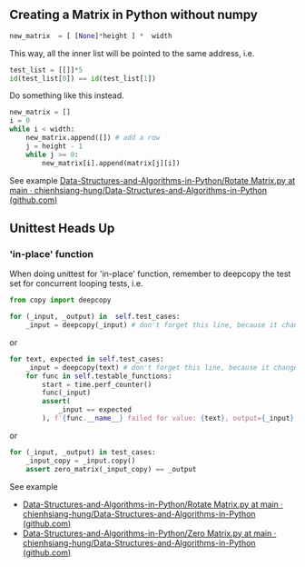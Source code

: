## Creating a Matrix in Python without numpy
```python
new_matrix  = [ [None]*height ] *  width
```
This way, all the inner list will be pointed to the same address, i.e.
```python
test_list = [[]]*5
id(test_list[0]) == id(test_list[1])
```
Do something like this instead.
```python
new_matrix = []
i = 0
while i < width:
    new_matrix.append([]) # add a row
    j = height - 1
    while j >= 0:
        new_matrix[i].append(matrix[j][i])
```
See example [Data-Structures-and-Algorithms-in-Python/Rotate Matrix.py at main · chienhsiang-hung/Data-Structures-and-Algorithms-in-Python (github.com)](https://github.com/chienhsiang-hung/Data-Structures-and-Algorithms-in-Python/blob/main/Arrays%20and%20Strings/Rotate%20Matrix.py)

## Unittest Heads Up
### 'in-place' function
When doing unittest for 'in-place' function, remember to deepcopy the test set for concurrent looping tests, i.e.
```python
from copy import deepcopy

for (_input, _output) in  self.test_cases:
    _input = deepcopy(_input) # don't forget this line, because it changes original input that make your right answer to be wrong
```
or
```python
for text, expected in self.test_cases:
    _input = deepcopy(text) # don't forget this line, because it changes original input that make your right answer to be wrong
    for func in self.testable_functions:
        start = time.perf_counter()
        func(_input)
        assert(
            _input == expected
        ), f'{func.__name__} failed for value: {text}, output={_input}, expected={expected}'
```
or
```python
for (_input, _output) in test_cases:
    _input_copy = _input.copy()
    assert zero_matrix(_input_copy) == _output 
```
See example
- [Data-Structures-and-Algorithms-in-Python/Rotate Matrix.py at main · chienhsiang-hung/Data-Structures-and-Algorithms-in-Python (github.com)](https://github.com/chienhsiang-hung/Data-Structures-and-Algorithms-in-Python/blob/main/Arrays%20and%20Strings/Rotate%20Matrix.py)
- [Data-Structures-and-Algorithms-in-Python/Zero Matrix.py at main · chienhsiang-hung/Data-Structures-and-Algorithms-in-Python (github.com)](https://github.com/chienhsiang-hung/Data-Structures-and-Algorithms-in-Python/blob/main/Arrays%20and%20Strings/Zero%20Matrix.py)

